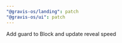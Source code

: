 ```yaml
---
"@gravis-os/landing": patch
"@gravis-os/ui": patch
---
```


Add guard to Block and update reveal speed
